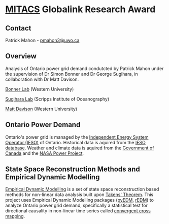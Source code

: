 # [MITACS](https://www.mitacs.ca/en) Globalink Research Award
## Contact
Patrick Mahon - pmahon3@uwo.ca
## Overview
Analysis of Ontario power grid demand condutcted by Patrick Mahon under the supervision of Dr Simon Bonner and Dr George Sugihara, in collaboration with Dr Matt Davison. 

[Bonner Lab](https://simon.bonners.ca/bonner-lab/wpblog/) (Western University)

[Sugihara Lab](https://deepeco.ucsd.edu/) (Scripps Institute of Oceanography)

[Matt Davison](https://www.uwo.ca/stats/people/bios/matt-davison.html) (Western University)

## Ontario Power Demand

Ontario's power grid is managed by the [Independent Energy System Operator (IESO)](https://www.ieso.ca/) of Ontario. Historical data is aquired from the [IESO database](http://reports.ieso.ca/public/). Weather and climate data is aquired from the [Government of Canada](https://climate.weather.gc.ca/historical_data/search_historic_data_e.html) and the [NASA Power Project](https://power.larc.nasa.gov).

## State Space Reconstruction Methods and Empirical Dynamic Modelling

[Empirical Dynamic Modelling](https://deepeco.ucsd.edu/nonlinear-dynamics-research/edm/]) is a set of state space reconstruction based methods for non-linear data analysis built upon [Takens' Theorem](https://en.wikipedia.org/wiki/Takens%27s_theorem). This project uses Empirical Dynamic Modelling packages ([pyEDM](https://github.com/SugiharaLab/pyEDM), [rEDM](https://github.com/SugiharaLab/rEDM)) to analyze Ontario power grid demand, specifically  a statistical test for directional causality in non-linear time series called [convergent cross mapping](https://en.wikipedia.org/wiki/Convergent_cross_mapping).

